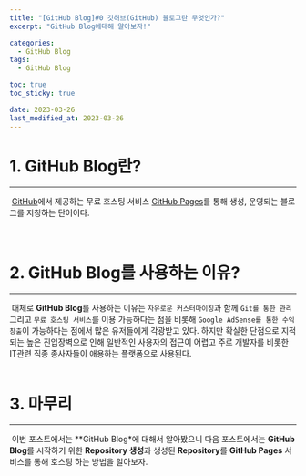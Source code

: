 ```yaml
---
title: "[GitHub Blog]#0 깃허브(GitHub) 블로그란 무엇인가?"
excerpt: "GitHub Blog에대해 알아보자!"

categories:
  - GitHub Blog
tags:
  - GitHub Blog

toc: true
toc_sticky: true

date: 2023-03-26
last_modified_at: 2023-03-26
---
```


# 1. **GitHub Blog**란?
---
&nbsp;[GitHub](https://github.com/)에서 제공하는 무료 호스팅 서비스 [GitHub Pages](https://pages.github.com/)를 통해 생성, 운영되는 블로그를 지칭하는 단어이다.  
<br><br>

# 2. **GitHub Blog**를 사용하는 이유?
---
&nbsp;대체로 **GitHub Blog**를 사용하는 이유는 `자유로운 커스터마이징`과 함께 `Git를 통한 관리` 그리고 `무료 호스팅 서비스`를 이용 가능하다는 점을 비롯해 `Google AdSense를 통한 수익창출`이 가능하다는 점에서 많은 유저들에게 각광받고 있다. 하지만 확실한 단점으로 지적되는 높은 진입장벽으로 인해 일반적인 사용자의 접근이 어렵고 주로 개발자를 비롯한 IT관련 직종 종사자들이 애용하는 플랫폼으로 사용된다.
<br><br>

# 3. 마무리
---
&nbsp;이번 포스트에서는 **GitHub Blog*에 대해서 알아봤으니 다음 포스트에서는 **GitHub Blog**를 시작하기 위한 **Repository 생성**과 생성된 **Repository**를 **GitHub Pages** 서비스를 통해 호스팅 하는 방법을 알아보자.  
<br><br><br><br>
